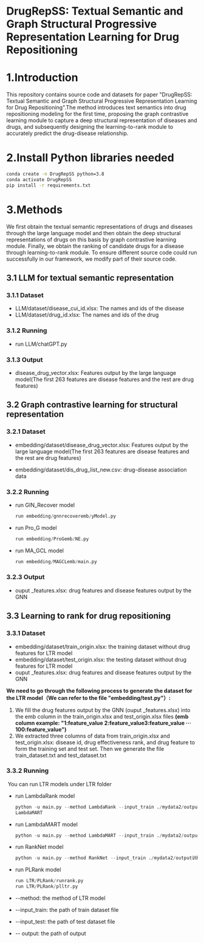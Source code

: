 # DrugRepSS: Textual Semantic and Graph Structural Progressive Representation Learning for Drug Repositioning

# 1.Introduction

This repository contains source code and datasets for paper "DrugRepSS: Textual Semantic and Graph Structural Progressive Representation Learning for Drug Repositioning".The method introduces text semantics into drug repositioning modeling for the first time, proposing the graph contrastive learning module to capture a deep structural representation of diseases and drugs, and subsequently designing the learning-to-rank module to accurately predict the drug-disease relationship.

# 2.Install Python libraries needed

```bash
conda create -n DrugRepSS python=3.8
conda activate DrugRepSS
pip install -r requirements.txt
```

# 3.Methods

We first obtain the textual semantic representations of drugs and diseases through the large language model and then obtain the deep structural representations of drugs on this basis by graph contrastive learning module. Finally, we obtain the ranking of candidate drugs for a disease through  learning-to-rank module. To ensure different source code could run successfully in our framework, we modify part of their source code.

## 3.1 LLM for textual semantic representation

### 3.1.1 Dataset

- LLM/dataset/disease_cui_id.xlsx: The names and ids of the disease
- LLM/dataset/drug_id.xlsx: The names and ids of the drug

### 3.1.2 Running

- run LLM/chatGPT.py

### 3.1.3 Output

- disease_drug_vector.xlsx: Features output by the large language model(The first 263 features are disease features and the rest are drug features)

## 3.2 Graph contrastive learning for structural representation 

### 3.2.1 Dataset

- embedding/dataset/disease_drug_vector.xlsx: Features output by the large language model(The first 263 features are disease features and the rest are drug features)

- embedding/dataset/dis_drug_list_new.csv: drug-disease association data 

### 3.2.2 Running

- run GIN_Recover model

  ```python
  run embedding/gnnrecoveremb/yModel.py
  ```

- run Pro_G model 

  ```python
  run embedding/ProGemb/NE.py
  ```

- run MA_GCL model

  ```python
  run embedding/MAGCLemb/main.py
  ```

### 3.2.3 Output

- ouput _features.xlsx: drug features and disease features output by the GNN

## 3.3  Learning to rank for drug repositioning

### 3.3.1 Dataset

- embedding/dataset/train_origin.xlsx: the training dataset without drug features for LTR model
- embedding/dataset/test_origin.xlsx: the testing dataset without drug features for LTR model
- ouput _features.xlsx: drug features and disease features output by the GNN

**We need to go through the following process to generate the dataset for the LTR model（We can refer to the file "embedding/test.py"）:**

1. We fill the drug features output by the GNN (ouput _features.xlsx) into the emb column in the train_origin.xlsx and test_origin.xlsx files **(emb column example: "1:feature_value 2:feature_value3:feature_value   ···  100:feature_value")**
2. We extracted three columns of data from train_origin.xlsx and test_origin.xlsx: disease id, drug effectiveness rank, and drug feature to form the training set and test set. Then we generate the file train_dataset.txt and test_dataset.txt

### 3.3.2 Running

​	You can run LTR models under LTR folder

- run LambdaRank model

  ```python
  python -u main.py --method LambdaRank --input_train ./mydata2/output训练集magcl.txt --input_test ./mydata2/output测试集magcl.txt --output ./resultdata/LambRank/example_LambRank_1v5.txt
  LambdaMART
  ```

- run LambdaMART model 

  ```python
  python -u main.py --method LambdaMART --input_train ./mydata2/output训练集gnnrecover.txt --input_test ./mydata2/output测试集gnnrecover.txt --lr_LM 0.001 --output ./resultdata/LambdaMart/example_LambdaMART_1v5.txt
  ```

- run RankNet model

  ```python
  python -u main.py --method RankNet --input_train ./mydata2/output训练集gnnrecover.txt --input_test ./mydata2/output测试集gnnrecover.txt --output ./resultdata/example_rankNet_ran_1v1.txt
  ```

- run PLRank model

  ```python
  run LTR/PLRank/runrank.py
  run LTR/PLRank/plltr.py
  ```
  
- --method: the method of LTR model
- --input_train: the path of train dataset file
- --input_test: the path of test dataset file
- -- output: the path of output
